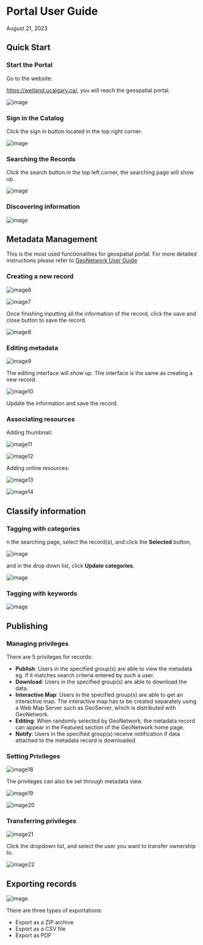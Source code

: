 # Portal User Guide

August 21, 2023

## Quick Start

### Start the Portal

Go to the website:

<https://wetland.ucalgary.ca/>, you will reach the geospatial portal.

![image](media/image1.png)

### Sign in the Catalog

Click the sign in button located in the top right corner.

![image](media/image2.png)

### Searching the Records

Click the search button in the top left corner, the searching page will show up.

![image](media/image3.png)

### Discovering information

![image](media/image4.png)

## Metadata Management

This is the most used functionalities for geospatial portal. For more detailed instructions please refer to [GeoNetwork User Guide](https://geonetwork-opensource.org/manuals/trunk/en/user-guide/index.html)

### Creating a new record

![image6](media/image6.png)

![image7](media/image7.png)

Once finishing inputting all the information of the record, click the
save and close button to save the record.

![image8](media/image8.png)

### Editing metadata

![image9](media/image9.png)

The editing interface will show up. The interface is the same as creating a new record.

![image10](media/image10.png)

Update the information and save the record.

### Associating resources

Adding thumbnail:

![image11](media/image11.png)

![image12](media/image12.png)

Adding online resources:

![image13](media/image13.png)

![image14](media/image14.png)

## Classify information

### Tagging with categories

n the searching page, select the record(s), and click the **Selected** button,

![image](media/image15.png)

and in the drop down list, click **Update categories**.

![image](media/image16.png)

### Tagging with keywords

![image](media/image17.png)

## Publishing

### Managing privileges

There are 5 privileges for records:

- **Publish**: Users in the specified group(s) are able to view the metadata eg. if it matches search criteria entered by such a user.
- **Download**: Users in the specified group(s) are able to download the data.
- **Interactive Map**: Users in the specified group(s) are able to get an interactive map. The interactive map has to be created separately using a Web Map Server such as GeoServer, which is distributed with GeoNetwork.
- **Editing**: When randomly selected by GeoNetwork, the metadata record can appear in the Featured section of the GeoNetwork home page.
- **Notify**: Users in the specified group(s) receive notification if data attached to the metadata record is downloaded.

### Setting Privileges

![image18](media/image18.png)

The privileges can also be set through metadata view.

![image19](media/image19.png)

![image20](media/image20.png)

### Transferring privileges

![image21](media/image21.png)

Click the dropdown list, and select the user you want to transfer
ownership to.

![image22](media/image22.png)

## Exporting records

![image](media/image23.png)

There are three types of exportations:

- Export as a ZIP archive
- Export as a CSV file
- Export as PDF


